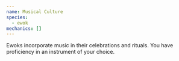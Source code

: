 ```yaml
---
name: Musical Culture
species:
  - ewok
mechanics: []
---
```

Ewoks incorporate music in their celebrations and rituals. You have proficiency in an instrument of your choice.
